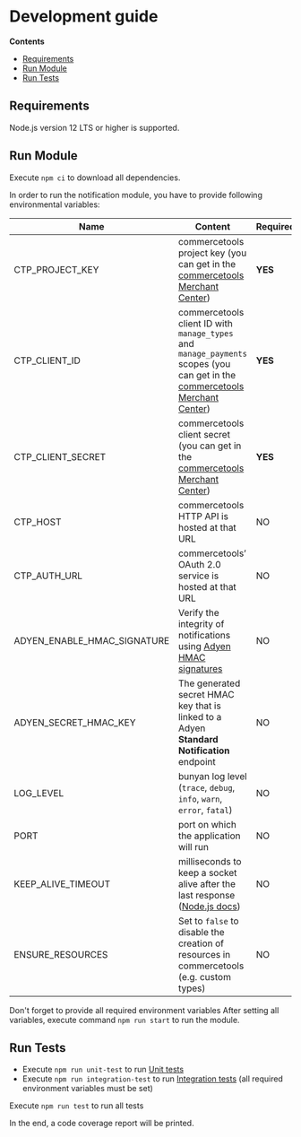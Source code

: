 # Development guide

<!-- START doctoc generated TOC please keep comment here to allow auto update -->
<!-- DON'T EDIT THIS SECTION, INSTEAD RE-RUN doctoc TO UPDATE -->
**Contents**

- [Requirements](#requirements)
- [Run Module](#run-module)
- [Run Tests](#run-tests)

<!-- END doctoc generated TOC please keep comment here to allow auto update -->

## Requirements
Node.js version 12 LTS or higher is supported.

## Run Module
Execute `npm сi` to download all dependencies.

In order to run the notification module, you have to provide following environmental variables:

Name | Content | Required | Default value
------------ | ------------- | ------------- | -------------
CTP_PROJECT_KEY | commercetools project key (you can get in the [commercetools Merchant Center](https://mc.commercetools.com)) | **YES** |
CTP_CLIENT_ID | commercetools client ID with `manage_types` and `manage_payments` scopes (you can get in the [commercetools Merchant Center](https://mc.commercetools.com)) | **YES** |
CTP_CLIENT_SECRET | commercetools client secret (you can get in the [commercetools Merchant Center](https://mc.commercetools.com)) | **YES** |
CTP_HOST | commercetools HTTP API is hosted at that URL| NO | https://api.europe-west1.gcp.commercetools.com
CTP_AUTH_URL | commercetools’ OAuth 2.0 service is hosted at that URL | NO | https://auth.europe-west1.gcp.commercetools.com
ADYEN_ENABLE_HMAC_SIGNATURE | Verify the integrity of notifications using [Adyen HMAC signatures](https://docs.adyen.com/development-resources/webhooks/verify-hmac-signatures) | NO | `true`
ADYEN_SECRET_HMAC_KEY | The generated secret HMAC key that is linked to a Adyen **Standard Notification** endpoint | NO | 
LOG_LEVEL | bunyan log level (`trace`, `debug`, `info`, `warn`, `error`, `fatal`)| NO | `info`
PORT | port on which the application will run | NO | 443
KEEP_ALIVE_TIMEOUT | milliseconds to keep a socket alive after the last response ([Node.js docs](https://nodejs.org/dist/latest-v8.x/docs/api/http.html#http_server_keepalivetimeout)) | NO | Node.js default
ENSURE_RESOURCES | Set to `false` to disable the creation of resources in commercetools (e.g. custom types) | NO | `true`

Don't forget to provide all required environment variables
After setting all variables, execute command `npm run start` to run the module.

## Run Tests

- Execute `npm run unit-test` to run [Unit tests](../test/unit)
- Execute `npm run integration-test` to run [Integration tests](../test/integration) (all required environment variables must be set)

Execute `npm run test` to run all tests

In the end, a code coverage report will be printed.
